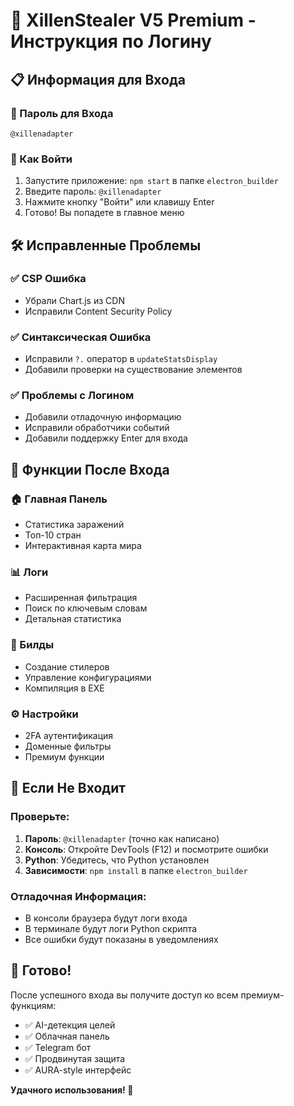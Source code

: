 # 🔐 XillenStealer V5 Premium - Инструкция по Логину

## 📋 Информация для Входа

### 🔑 Пароль для Входа
```
@xillenadapter
```

### 🚀 Как Войти
1. Запустите приложение: `npm start` в папке `electron_builder`
2. Введите пароль: `@xillenadapter`
3. Нажмите кнопку "Войти" или клавишу Enter
4. Готово! Вы попадете в главное меню

## 🛠️ Исправленные Проблемы

### ✅ CSP Ошибка
- Убрали Chart.js из CDN
- Исправили Content Security Policy

### ✅ Синтаксическая Ошибка
- Исправили `?.` оператор в `updateStatsDisplay`
- Добавили проверки на существование элементов

### ✅ Проблемы с Логином
- Добавили отладочную информацию
- Исправили обработчики событий
- Добавили поддержку Enter для входа

## 🎯 Функции После Входа

### 🏠 Главная Панель
- Статистика заражений
- Топ-10 стран
- Интерактивная карта мира

### 📊 Логи
- Расширенная фильтрация
- Поиск по ключевым словам
- Детальная статистика

### 🔧 Билды
- Создание стилеров
- Управление конфигурациями
- Компиляция в EXE

### ⚙️ Настройки
- 2FA аутентификация
- Доменные фильтры
- Премиум функции

## 🚨 Если Не Входит

### Проверьте:
1. **Пароль**: `@xillenadapter` (точно как написано)
2. **Консоль**: Откройте DevTools (F12) и посмотрите ошибки
3. **Python**: Убедитесь, что Python установлен
4. **Зависимости**: `npm install` в папке `electron_builder`

### Отладочная Информация:
- В консоли браузера будут логи входа
- В терминале будут логи Python скрипта
- Все ошибки будут показаны в уведомлениях

## 🎉 Готово!

После успешного входа вы получите доступ ко всем премиум-функциям:
- ✅ AI-детекция целей
- ✅ Облачная панель
- ✅ Telegram бот
- ✅ Продвинутая защита
- ✅ AURA-style интерфейс

**Удачного использования! 🚀**
